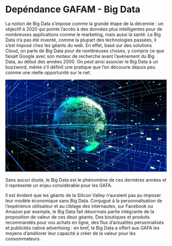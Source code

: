 # Depéndance GAFAM - Big Data
La notion de Big Data s’impose comme la grande étape de la décennie : un objectif à 2020 qui pointe l’accès à des données plus intelligentes pour de nombreuses applications comme le marketing, mais aussi la santé. Le Big Data n’a pas été inventé, comme la plupart des technologies passées, il s’est imposé chez les géants du web. En effet, basé sur des solutions Cloud, on parle de Big Data pour de nombreuses choses, y compris ce que faisait Google avec son moteur de recherche avant l’avènement du Big Data, au début des années 2000. On peut ainsi associer le Big Data à un buzzword, même s’il définit une pratique que l’on découvre depuis peu comme une réelle opportunité sur le net.

![image](images/bigdata.jpg)

Sans aucun doute, le Big Data est le phénomène de ces dernières années et il représente un enjeu considérable pour les GAFA.

Il est évident que les géants de la Silicon Valley n’auraient pas pu imposer leur modèle économique sans Big Data. Conjugué à la personnalisation de l’expérience utilisateur et au ciblage des internautes, sur Facebook ou Amazon par exemple, le Big Data fait désormais partie intégrante de la proposition de valeur de ces deux géants. Des boutiques et produits recommandés pour vos achats en ligne, des flux d’actualités personnalisés et publicités native advertising : en bref, le Big Data a offert aux GAFA les moyens d’améliorer leur capacité à créer de la valeur pour les consommateurs.